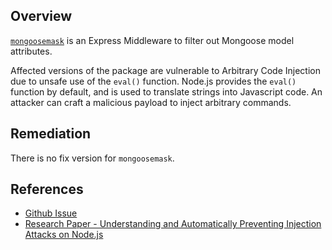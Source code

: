 ## Overview
[`mongoosemask`](https://www.npmjs.com/package/mongoosemask) is an Express Middleware to filter out Mongoose model attributes.

Affected versions of the package are vulnerable to Arbitrary Code Injection due to unsafe use of the `eval()` function. Node.js provides the `eval()` function by default, and is used to translate strings into Javascript code. An attacker can craft a malicious payload to inject arbitrary commands.

## Remediation
There is no fix version for `mongoosemask`.

## References
- [Github Issue](https://github.com/mccormicka/MongooseMask/issues/1)
- [Research Paper - Understanding and Automatically Preventing Injection Attacks on Node.js](https://www.microsoft.com/en-us/research/wp-content/uploads/2017/01/nodejs_tr.pdf)

